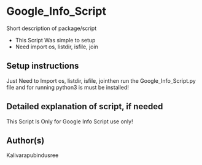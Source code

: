 # Google_Info_Script

Short description of package/script

- This Script Was simple to setup
- Need import os, listdir, isfile, join

## Setup instructions

Just Need to Import os, listdir, isfile, jointhen run the Google_Info_Script.py file and for running python3 is must be installed!

## Detailed explanation of script, if needed

This Script Is Only for Google Info Script use only!

## Author(s)

Kalivarapubindusree
